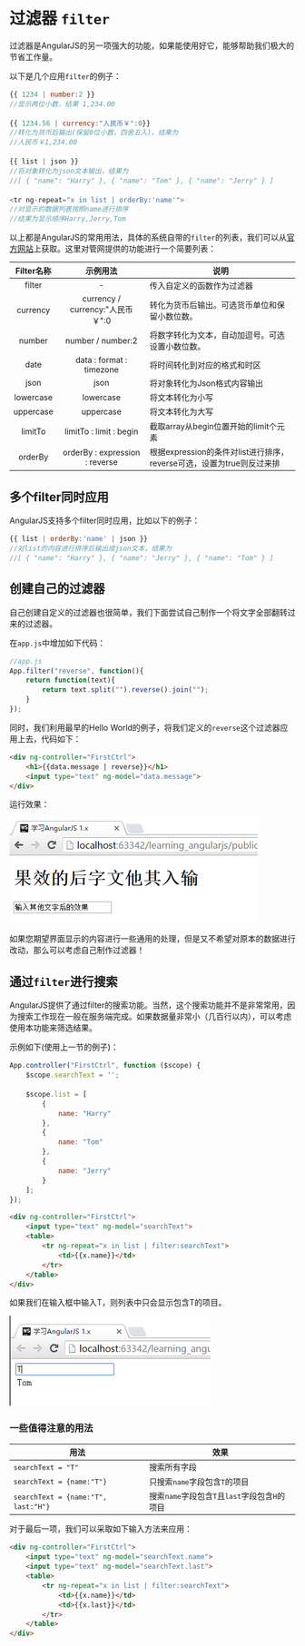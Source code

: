 # 过滤器 `filter`

过滤器是AngularJS的另一项强大的功能，如果能使用好它，能够帮助我们极大的节省工作量。

以下是几个应用`filter`的例子：

```javascript
{{ 1234 | number:2 }}
//显示两位小数，结果 1,234.00

{{ 1234.56 | currency:"人民币￥":0}}
//转化为货币后输出(保留0位小数，四舍五入)，结果为
//人民币￥1,234.00

{{ list | json }}
//将对象转化为json文本输出，结果为
//[ { "name": "Harry" }, { "name": "Tom" }, { "name": "Jerry" } ]

<tr ng-repeat="x in list | orderBy:'name'">
//对显示的数据列表按照name进行排序
//结果为显示顺序Harry,Jerry,Tom
```

以上都是AngularJS的常用用法，具体的系统自带的`filter`的列表，我们可以从[官方网站](https://docs.angularjs.org/api/ng/filter)上获取。这里对管网提供的功能进行一个简要列表：

Filter名称  | 示例用法                           | 说明
:-------: | :----------------------------: | -----------------------------------------------
filter    | -                              | 传入自定义的函数作为过滤器
currency  | currency / currency:"人民币￥":0   | 转化为货币后输出。可选货币单位和保留小数位数。
number    | number / number:2              | 将数字转化为文本，自动加逗号。可选设置小数位数。
date      | data : format : timezone       | 将时间转化到对应的格式和时区
json      | json                           | 将对象转化为Json格式内容输出
lowercase | lowercase                      | 将文本转化为小写
uppercase | uppercase                      | 将文本转化为大写
limitTo   | limitTo : limit : begin        | 截取array从begin位置开始的limit个元素
orderBy   | orderBy : expression : reverse | 根据expression的条件对list进行排序，reverse可选，设置为true则反过来排

## 多个filter同时应用

AngularJS支持多个filter同时应用，比如以下的例子：

```javascript
{{ list | orderBy:'name' | json }}
//对list的内容进行排序后输出成json文本，结果为
//[ { "name": "Harry" }, { "name": "Jerry" }, { "name": "Tom" } ]
```

## 创建自己的过滤器

自己创建自定义的过滤器也很简单，我们下面尝试自己制作一个将文字全部翻转过来的过滤器。

在`app.js`中增加如下代码：

```javascript
//app.js
App.filter("reverse", function(){
    return function(text){
        return text.split("").reverse().join("");
    }
});
```

同时，我们利用最早的Hello World的例子，将我们定义的`reverse`这个过滤器应用上去，代码如下：

```html
<div ng-controller="FirstCtrl">
    <h1>{{data.message | reverse}}</h1>
    <input type="text" ng-model="data.message">
</div>
```

运行效果：

![图4-10 自定义filter的运行效果](./pic/0410_filter.png)

如果您期望界面显示的内容进行一些通用的处理，但是又不希望对原本的数据进行改动，那么可以考虑自己制作过滤器！

## 通过`filter`进行搜索

AngularJS提供了通过filter的搜索功能。当然，这个搜索功能并不是非常常用，因为搜索工作现在一般在服务端完成。如果数据量非常小（几百行以内），可以考虑使用本功能来筛选结果。

示例如下(使用上一节的例子)：

```javascript
App.controller("FirstCtrl", function ($scope) {
    $scope.searchText = '';

    $scope.list = [
        {
            name: "Harry"
        },
        {
            name: "Tom"
        },
        {
            name: "Jerry"
        }
    ];
});
```

```html
<div ng-controller="FirstCtrl">
    <input type="text" ng-model="searchText">
    <table>
        <tr ng-repeat="x in list | filter:searchText">
            <td>{{x.name}}</td>
        </tr>
    </table>
</div>
```

如果我们在输入框中输入T，则列表中只会显示包含T的项目。

![图4-10-1 filter用于搜索](./pic/0424.png)

### 一些值得注意的用法

用法                                  | 效果
----------------------------------- | --------------------------------
`searchText = "T"`                  | 搜索所有字段
`searchText = {name:"T"}`           | 只搜索`name`字段包含`T`的项目
`searchText = {name:"T", last:"H"}` | 搜索`name`字段包含`T`且`last`字段包含`H`的项目

对于最后一项，我们可以采取如下输入方法来应用：

```html
<div ng-controller="FirstCtrl">
    <input type="text" ng-model="searchText.name">
    <input type="text" ng-model="searchText.last">
    <table>
        <tr ng-repeat="x in list | filter:searchText">
            <td>{{x.name}}</td>
            <td>{{x.last}}</td>
        </tr>
    </table>
</div>
```
